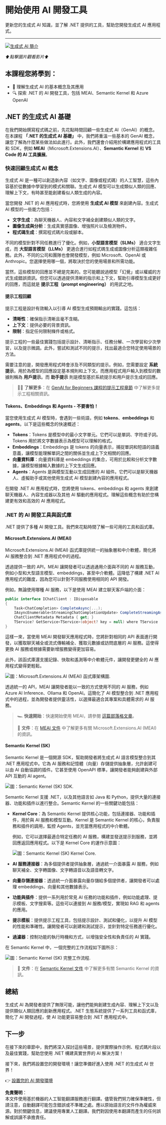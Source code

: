 # 開始使用 AI 開發工具

更新您的生成式 AI 知識，並了解 .NET 提供的工具，幫助您開發生成式 AI 應用程式。

---

[![生成式 AI 簡介](http://img.youtube.com/vi/SZvE_meBdvg/0.jpg)](http://www.youtube.com/watch?v=SZvE_meBdvg)

_⬆️點擊圖片觀看影片⬆️_

## 本課程您將學到：

- 🌟 理解生成式 AI 的基本概念及其應用
- 🔍 探索 .NET 的 AI 開發工具，包括 MEAI、Semantic Kernel 和 Azure OpenAI

## .NET 的生成式 AI 基礎

在我們開始撰寫程式碼之前，先花點時間回顧一些生成式 AI（GenAI）的概念。在本課程 **「.NET 的生成式 AI 基礎」** 中，我們將重溫一些基本的 GenAI 概念，讓您了解為什麼某些做法如此進行。此外，我們還會介紹用於構建應用程式的工具和 SDK，例如 **MEAI**（Microsoft.Extensions.AI）、**Semantic Kernel** 和 **VS Code 的 AI 工具擴展**。

### 快速回顧生成式 AI 概念

生成式 AI 是一種可以創造新內容（如文字、圖像或程式碼）的人工智慧，這些內容基於從數據中學習到的模式和關聯。生成式 AI 模型可以生成類似人類的回應、理解上下文，有時甚至能創建看似人類生成的內容。

當您開發 .NET 的 AI 應用程式時，您將使用 **生成式 AI 模型** 來創建內容。生成式 AI 模型的一些能力包括：

- **文字生成**：為聊天機器人、內容和文字補全創建類似人類的文字。
- **圖像生成與分析**：生成真實感圖像、增強照片以及檢測物件。
- **程式碼生成**：撰寫程式碼片段或腳本。

不同的模型針對不同任務進行了優化。例如，**小型語言模型（SLMs）** 適合文字生成，而 **大型語言模型（LLMs）** 更適合進行如程式碼生成或圖像分析這類複雜任務。此外，不同的公司和團隊也會開發模型，例如 Microsoft、OpenAI 或 Anthropic。您選擇使用哪一個，將取決於您的使用場景和所需功能。

當然，這些模型的回應並不總是完美的。您可能聽說過模型「幻覺」或以權威的方式生成錯誤資訊。但您可以透過提供清晰的指示和上下文，幫助引導模型生成更好的回應，而這就是 **提示工程（prompt engineering）** 的用武之地。

#### 提示工程回顧

提示工程是設計有效輸入以引導 AI 模型生成預期輸出的實踐。這包括：

- **清晰性**：確保指示清晰且毫不含糊。
- **上下文**：提供必要的背景資訊。
- **限制**：指定任何限制條件或格式。

提示工程的一些最佳實踐包括提示設計、清晰指示、任務分解、一次學習和少次學習，以及提示微調。此外，嘗試和測試不同的提示，找出最適合您特定使用場景的方法。

需要注意的是，開發應用程式時會涉及不同類型的提示。例如，您需要設定 **系統提示**，用於為模型的回應設定基本規則和上下文。而應用程式用戶輸入到模型的數據則稱為 **用戶提示**。而 **助手提示** 則是模型基於系統提示和用戶提示生成的回應。

> 🧑‍🏫 **了解更多**：在 [GenAI for Beginners 課程的提示工程章節](https://github.com/microsoft/generative-ai-for-beginners/tree/main/04-prompt-engineering-fundamentals) 中了解更多提示工程相關資訊。

#### Tokens、Embeddings 和 Agents - 不要害怕！

當您使用生成式 AI 模型時，會遇到一些術語，例如 **tokens**、**embeddings** 和 **agents**。以下是這些概念的快速概述：

- **Tokens**：Tokens 是模型中的最小文字單元。它們可以是單詞、字符或子詞。Tokens 用於將文字數據表示為模型可以理解的格式。
- **Embeddings**：Embeddings 是 tokens 的向量表示，捕捉單詞和短語的語義意義，讓模型能理解單詞之間的關係並生成上下文相關的回應。
- **向量資料庫**：向量資料庫是 embeddings 的集合，可用於比較和分析文字數據，讓模型根據輸入數據的上下文生成回應。
- **Agents**：Agents 是與模型互動以生成回應的 AI 組件。它們可以是聊天機器人、虛擬助手或其他使用生成式 AI 模型創建內容的應用程式。

在開發 .NET AI 應用程式時，您將使用 tokens、embeddings 和 agents 來創建聊天機器人、內容生成器以及其他 AI 驅動的應用程式。理解這些概念有助於您構建更有效和高效的 AI 應用程式。

### .NET 的 AI 開發工具與函式庫

.NET 提供了多種 AI 開發工具。我們來花點時間了解一些可用的工具和函式庫。

#### Microsoft.Extensions.AI (MEAI)

Microsoft.Extensions.AI (MEAI) 函式庫提供統一的抽象層和中介軟體，簡化將 AI 服務整合到 .NET 應用程式中的過程。

透過提供一致的 API，MEAI 讓開發者可以透過通用介面與不同的 AI 服務互動，例如小型和大型語言模型、embeddings，甚至中介軟體。這降低了構建 .NET AI 應用程式的難度，因為您可以針對不同服務使用相同的 API 開發。

例如，無論使用哪種 AI 服務，以下是使用 MEAI 建立聊天客戶端的介面：

```csharp
public interface IChatClient : IDisposable 
{ 
    Task<ChatCompletion> CompleteAsync(...); 
    IAsyncEnumerable<StreamingChatCompletionUpdate> CompleteStreamingAsync(...); 
    ChatClientMetadata Metadata { get; } 
    TService? GetService<TService>(object? key = null) where TService : class; 
}
```

這樣一來，當使用 MEAI 開發聊天應用程式時，您將針對相同的 API 表面進行開發，以獲取聊天補全或流式傳輸補全、獲取元數據或訪問底層的 AI 服務。這使得更換 AI 服務或根據需要新增服務變得更加容易。

此外，該函式庫還支援記錄、快取和遙測等中介軟體元件，讓開發更健全的 AI 應用程式變得更輕鬆。

![*圖：Microsoft.Extensions.AI (MEAI) 函式庫架構圖.*](../../../translated_images/meai-architecture-diagram.6f62fd1d3901e9585a69ca4ca56ea0d5de855c196d657f16b6027c69723b75f0.tw.png)

透過統一的 API，MEAI 讓開發者能以一致的方式使用不同的 AI 服務，例如 Azure AI Inference、Ollama 和 OpenAI。這簡化了 AI 模型整合到 .NET 應用程式中的過程，並為開發者提供靈活性，以選擇最適合其專案和具體需求的 AI 服務。

> 🏎️ **快速開始**：快速開始使用 MEAI，請參閱 [這篇部落格文章](https://devblogs.microsoft.com/dotnet/introducing-microsoft-extensions-ai-preview/)。
>
> 📖 **文件**：在 [MEAI 文件](https://learn.microsoft.com/dotnet/ai/ai-extensions) 中了解更多有關 Microsoft.Extensions.AI (MEAI) 的資訊。

#### Semantic Kernel (SK)

Semantic Kernel 是一個開源 SDK，幫助開發者將生成式 AI 語言模型整合到其 .NET 應用程式中。它為 AI 服務和記憶體（向量）存儲提供抽象層，允許創建可以由 AI 自動協調的插件。它甚至使用 OpenAPI 標準，讓開發者能夠創建與外部 API 互動的 AI agent。

![*圖：Semantic Kernel (SK) SDK.*](../../../translated_images/semantic-kernel.c6a96edb209a3c0d5c6564284cfc47975f49fcfedc3ed55b9e84f2d4a628e04a.tw.png)

Semantic Kernel 支援 .NET，以及其他語言如 Java 和 Python，提供大量的連接器、功能和插件以進行整合。Semantic Kernel 的一些關鍵功能包括：

- **Kernel Core**：為 Semantic Kernel 提供核心功能，包括連接器、功能和插件，用於與 AI 服務和模型互動。Kernel 是 Semantic Kernel 的核心，負責服務和插件的調用，監控 Agents，並充當應用程式的中介軟體。

    例如，它可以選擇最適合特定任務的 AI 服務，構建並發送提示到服務，並將回應返回應用程式。以下是 Kernel Core 的運作示意圖：

    ![*圖：Semantic Kernel (SK) Kernel Core.*](../../../translated_images/semantic-kernel-core.c30e9e4b9674f7a90d2145844d467bff5046268e0bb3c9f69ae21c19fd443a9d.tw.png)

- **AI 服務連接器**：為多個提供者提供抽象層，通過統一介面暴露 AI 服務，例如聊天補全、文字轉圖像、文字轉語音以及語音轉文字。

- **向量存儲連接器**：透過統一介面暴露向量存儲給多個提供者，讓開發者可以處理 embeddings、向量和其他數據表示。

- **功能與插件**：提供一系列用於常見 AI 任務的功能和插件，例如功能處理、提示模板、文字搜索等。這些可以連接到 AI 服務/模型，實現如 RAG 和 agents 的應用。

- **提示模板**：提供提示工程工具，包括提示設計、測試和優化，以提升 AI 模型的性能和準確性。讓開發者可以創建和測試提示，並針對特定任務進行優化。

- **過濾器**：控制功能的執行時機和方式，以增強安全性和負責任的 AI 實踐。

在 Semantic Kernel 中，一個完整的工作流程如下圖所示：

![*圖：Semantic Kernel (SK) 完整工作流程.*](../../../translated_images/semantic-kernel-full-loop.cfdc3187979869b8188fa171e390298b4eb215be3c77ab538a62f71cc16cfdcd.tw.png)

> 📖 **文件**：在 [Semantic Kernel 文件](https://learn.microsoft.com/semantic-kernel/overview/) 中了解更多有關 Semantic Kernel 的資訊。

## 總結

生成式 AI 為開發者提供了無限可能，讓他們能夠創建生成內容、理解上下文以及提供類似人類回應的創新應用程式。.NET 生態系統提供了一系列工具和函式庫，簡化了 AI 開發過程，使 AI 功能更容易整合到 .NET 應用程式中。

## 下一步

在接下來的章節中，我們將深入探討這些場景，提供實際操作示例、程式碼片段以及最佳實踐，幫助您使用 .NET 構建真實世界的 AI 解決方案！

接下來，我們將設置您的開發環境！讓您準備好進入使用 .NET 的生成式 AI 世界！

👉 [設置您的 AI 開發環境](/02-SetupDevEnvironment/readme.md)

**免責聲明**：  
本文件使用基於機器的人工智能翻譯服務進行翻譯。儘管我們努力確保準確性，但請注意，自動翻譯可能包含錯誤或不準確之處。應以原始語言的文件作為權威來源。對於關鍵信息，建議使用專業人工翻譯。我們對因使用本翻譯而產生的任何誤解或誤讀不承擔責任。